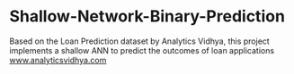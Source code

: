 # Shallow-Network-Binary-Prediction
Based on the Loan Prediction dataset by Analytics Vidhya, this project implements a shallow ANN to predict the outcomes of loan applications
www.analyticsvidhya.com
